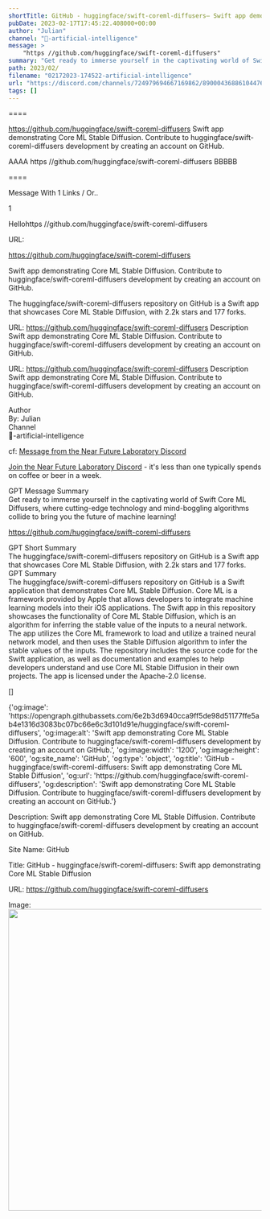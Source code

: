 ```yaml
---
shortTitle: GitHub - huggingface/swift-coreml-diffusers— Swift app demonstrating Core ML Stable Diffusion
pubDate: 2023-02-17T17:45:22.408000+00:00
author: "Julian"
channel: "🧰-artificial-intelligence"
message: >
    "https //github.com/huggingface/swift-coreml-diffusers"
summary: "Get ready to immerse yourself in the captivating world of Swift Core ML Diffusers, where cutting-edge technology and mind-boggling algorithms collide to bring you the future of machine learning!"
path: 2023/02/
filename: "02172023-174522-artificial-intelligence"
url: "https://discord.com/channels/724979694667169862/890004368861044766/1076197682978230473"
tags: []
---
```

====

https://github.com/huggingface/swift-coreml-diffusers
Swift app demonstrating Core ML Stable Diffusion. Contribute to huggingface/swift-coreml-diffusers development by creating an account on GitHub.
<!-- 

 -->

AAAA https //github.com/huggingface/swift-coreml-diffusers BBBBB

====
<div class="metadata-title-header pt-3 pb-3 pl-2">Message  With 1 Links / Or..</div>    
<div class="human-content-container">  


<p>1</p>
<div style="font-family: var(--font-family-peak);">Hellohttps //github.com/huggingface/swift-coreml-diffusers</div>

URL: <p>https://github.com/huggingface/swift-coreml-diffusers</p>
<p>Swift app demonstrating Core ML Stable Diffusion. Contribute to huggingface/swift-coreml-diffusers development by creating an account on GitHub.</p>  <!-- Example: Display each item in a paragraph -->
<p>The huggingface/swift-coreml-diffusers repository on GitHub is a Swift app that showcases Core ML Stable Diffusion, with 2.2k stars and 177 forks.</p>




URL: https://github.com/huggingface/swift-coreml-diffusers
Description Swift app demonstrating Core ML Stable Diffusion. Contribute to huggingface/swift-coreml-diffusers development by creating an account on GitHub.

</div>

<div class="bg-blue-300 p-4 rounded-md mb-4">

URL: https://github.com/huggingface/swift-coreml-diffusers
Description Swift app demonstrating Core ML Stable Diffusion. Contribute to huggingface/swift-coreml-diffusers development by creating an account on GitHub.

</div>

<div class="metadata-title-header pt-3 pb-3 pl-2">Author</div>    
<div class="bg-gray-200 p-4 rounded-md mb-4">   
By: Julian
</div>

<div class="metadata-title-header pt-3 pb-3 pl-2">Channel</div>    
<div class="bg-gray-200 p-4 rounded-md mb-4">   
🧰-artificial-intelligence</span>
</div>

cf: <a href="">Message from the Near Future Laboratory Discord</a>

<a href="">Join the Near Future Laboratory Discord</a> - it's less than one typically spends on coffee or beer in a week. 

<div class="metadata-title-header pt-3 pb-3 pl-2">GPT Message Summary</div>    
<div class="robot-content-container">
Get ready to immerse yourself in the captivating world of Swift Core ML Diffusers, where cutting-edge technology and mind-boggling algorithms collide to bring you the future of machine learning!
</div>
</div>


<a href="https://github.com/huggingface/swift-coreml-diffusers">https://github.com/huggingface/swift-coreml-diffusers</a><br/>

<div class="metadata-title-header pt-3 pb-3 pl-2">GPT Short Summary</div>
<div class="robot-content-container">
The huggingface/swift-coreml-diffusers repository on GitHub is a Swift app that showcases Core ML Stable Diffusion, with 2.2k stars and 177 forks.
</div>

<div class="metadata-title-header pt-3 pb-3 pl-2">GPT Summary</div>
<div class="robot-content-container">
The huggingface/swift-coreml-diffusers repository on GitHub is a Swift application that demonstrates Core ML Stable Diffusion. Core ML is a framework provided by Apple that allows developers to integrate machine learning models into their iOS applications. The Swift app in this repository showcases the functionality of Core ML Stable Diffusion, which is an algorithm for inferring the stable value of the inputs to a neural network. The app utilizes the Core ML framework to load and utilize a trained neural network model, and then uses the Stable Diffusion algorithm to infer the stable values of the inputs. The repository includes the source code for the Swift application, as well as documentation and examples to help developers understand and use Core ML Stable Diffusion in their own projects. The app is licensed under the Apache-2.0 license.
</div>

<!-- Summary:  Swift app demonstrates Core ML Stable Diffusion . Swift app demonstrating Core ML features . The app is based on a Core ML Core ML app . It is available on iOS and Android platforms . -->

[]

<div class="bg-gray-400"> {'og:image': 'https://opengraph.githubassets.com/6e2b3d6940cca9ff5de98d51177ffe5ab4e1316d3083bc07bc66e6c3d101d91e/huggingface/swift-coreml-diffusers', 'og:image:alt': 'Swift app demonstrating Core ML Stable Diffusion. Contribute to huggingface/swift-coreml-diffusers development by creating an account on GitHub.', 'og:image:width': '1200', 'og:image:height': '600', 'og:site_name': 'GitHub', 'og:type': 'object', 'og:title': 'GitHub - huggingface/swift-coreml-diffusers: Swift app demonstrating Core ML Stable Diffusion', 'og:url': 'https://github.com/huggingface/swift-coreml-diffusers', 'og:description': 'Swift app demonstrating Core ML Stable Diffusion. Contribute to huggingface/swift-coreml-diffusers development by creating an account on GitHub.'} </div>

Description: Swift app demonstrating Core ML Stable Diffusion. Contribute to huggingface/swift-coreml-diffusers development by creating an account on GitHub.

Site Name: GitHub

Title: GitHub - huggingface/swift-coreml-diffusers: Swift app demonstrating Core ML Stable Diffusion

URL: https://github.com/huggingface/swift-coreml-diffusers

Image: <img src="https://opengraph.githubassets.com/6e2b3d6940cca9ff5de98d51177ffe5ab4e1316d3083bc07bc66e6c3d101d91e/huggingface/swift-coreml-diffusers" width="1200" height="600"/>


